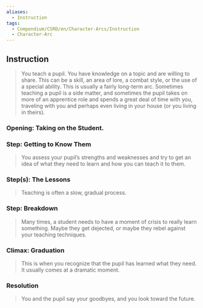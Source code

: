 ```yaml
---
aliases:
  - Instruction
tags:
  - Compendium/CSRD/en/Character-Arcs/Instruction
  - Character-Arc
---
```

## Instruction  
>You teach a pupil. You have knowledge on a topic and are willing to share. This can be a skill, an area of lore, a combat style, or the use of a special ability. This is usually a fairly long-term arc. Sometimes teaching a pupil is a side matter, and sometimes the pupil takes on more of an apprentice role and spends a great deal of time with you, traveling with you and perhaps even living in your house (or you living in theirs).  
### Opening: Taking on the Student.  
### Step: Getting to Know Them    
>You assess your pupil’s strengths and weaknesses and try to get an idea of what they need to learn and how you can teach it to them.  
### Step(s): The Lessons    
>Teaching is often a slow, gradual process.  
### Step: Breakdown    
>Many times, a student needs to have a moment of crisis to really learn something. Maybe they get dejected, or maybe they rebel against your teaching techniques.   
### Climax: Graduation    
>This is when you recognize that the pupil has learned what they need. It usually comes at a dramatic moment.   
### Resolution    
>You and the pupil say your goodbyes, and you look toward the future.